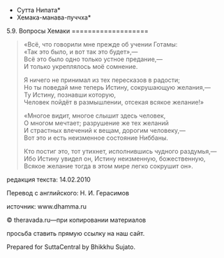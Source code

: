 * Сутта Нипата*
* Хемака\-манава\-пуччха*

5\.9\. Вопросы Хемаки
\=\=\=\=\=\=\=\=\=\=\=\=\=\=\=\=\=\=\=

> «Всё, что говорили мне прежде об учении Готамы:  
> «Так это было, и вот так это будет»,—  
> Всё это было одно только устное предание,—  
> И только укреплялось моё сомнение\.
>
> Я ничего не принимал из тех пересказов в радости;  
> Но ты поведай мне теперь Истину, сокрушающую желания,—  
> Ту Истину, познавши которую,  
> Человек пойдёт в размышлении, отсекая всякое желание\!»
>
> «Многое видит, многое слышит здесь человек,  
> О многом мечтает; разрушение же тех желаний  
> И страстных влечений к вещам, дорогим человеку,—  
> Вот это и есть неизменное состояние Ниббаны\.
>
> Кто постиг это, тот утихнет, исполнившись чудного раздумья,—  
> Ибо Истину увидел он, Истину неизменную, божественную,  
> Всякое желание тогда в этом мире легко сокрушит он»\.

редакция текста: 14\.02\.2010

Перевод с английского: Н\. И\. Герасимов

источник: www\.dhamma\.ru

© theravada\.ru—при копировании материалов

просьба ставить прямую ссылку на наш сайт\.

Prepared for SuttaCentral by Bhikkhu Sujato\.